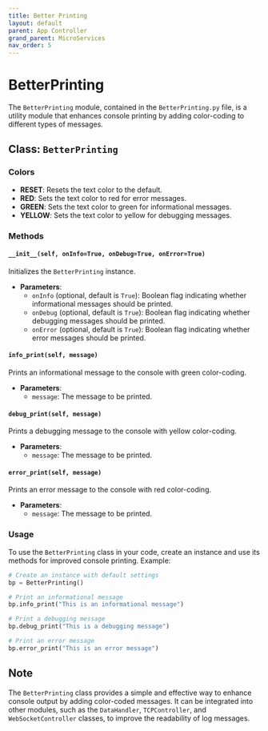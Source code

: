 ```yaml
---
title: Better Printing
layout: default
parent: App Controller
grand_parent: MicroServices
nav_order: 5
---
```


# BetterPrinting

The `BetterPrinting` module, contained in the `BetterPrinting.py` file, is a utility module that enhances console printing by adding color-coding to different types of messages.

## Class: `BetterPrinting`

### Colors

- **RESET**: Resets the text color to the default.
- **RED**: Sets the text color to red for error messages.
- **GREEN**: Sets the text color to green for informational messages.
- **YELLOW**: Sets the text color to yellow for debugging messages.

### Methods

#### `__init__(self, onInfo=True, onDebug=True, onError=True)`

Initializes the `BetterPrinting` instance.

- **Parameters**:
  - `onInfo` (optional, default is `True`): Boolean flag indicating whether informational messages should be printed.
  - `onDebug` (optional, default is `True`): Boolean flag indicating whether debugging messages should be printed.
  - `onError` (optional, default is `True`): Boolean flag indicating whether error messages should be printed.

#### `info_print(self, message)`

Prints an informational message to the console with green color-coding.

- **Parameters**:
  - `message`: The message to be printed.

#### `debug_print(self, message)`

Prints a debugging message to the console with yellow color-coding.

- **Parameters**:
  - `message`: The message to be printed.

#### `error_print(self, message)`

Prints an error message to the console with red color-coding.

- **Parameters**:
  - `message`: The message to be printed.

### Usage

To use the `BetterPrinting` class in your code, create an instance and use its methods for improved console printing. Example:

```python
# Create an instance with default settings
bp = BetterPrinting()

# Print an informational message
bp.info_print("This is an informational message")

# Print a debugging message
bp.debug_print("This is a debugging message")

# Print an error message
bp.error_print("This is an error message")
```

## Note

The `BetterPrinting` class provides a simple and effective way to enhance console output by adding color-coded messages. It can be integrated into other modules, such as the `DataHandler`, `TCPController`, and `WebSocketController` classes, to improve the readability of log messages.